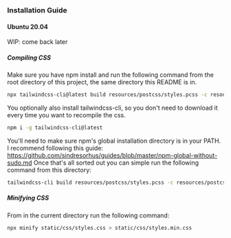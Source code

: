 ### Installation Guide
#### Ubuntu 20.04
WIP: come back later
##### Compiling CSS
Make sure you have npm install and run the following command from the root
directory of this project, the same directory this README is in.
```bash
npx tailwindcss-cli@latest build resources/postcss/styles.pcss -c resources/postcss/tailwind.config.js -o static/css/styles.css
```
You optionally also install tailwindcss-cli, so you don't need to download it every time you want to recompile the css.
```bash
npm i -g tailwindcss-cli@latest
```
You'll need to make sure npm's global installation directory is in your PATH.
I recommend following this guide: https://github.com/sindresorhus/guides/blob/master/npm-global-without-sudo.md
Once that's all sorted out you can simple run the following command from this directory:
```bash
tailwindcss-cli build resources/postcss/styles.pcss -c resources/postcss/tailwind.config.js -o static/css/styles.css
```

##### Minifying CSS
From in the current directory run the following command:
```bash
npx minify static/css/styles.css > static/css/styles.min.css
```
